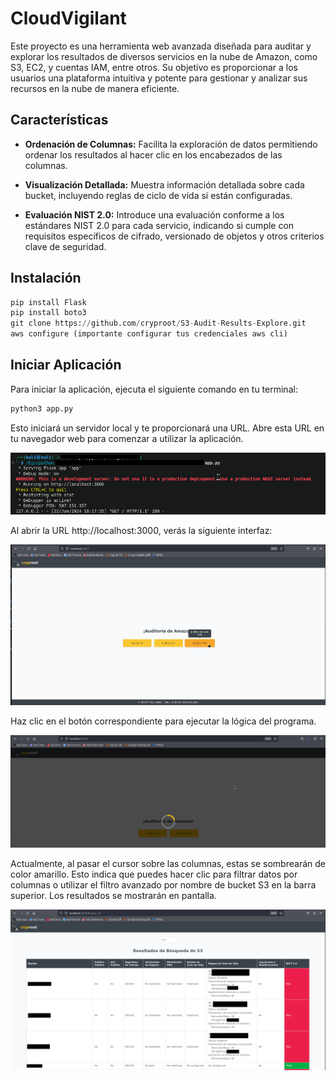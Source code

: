 # CloudVigilant

Este proyecto es una herramienta web avanzada diseñada para auditar y explorar los resultados de diversos servicios en la nube de Amazon, como S3, EC2, y cuentas IAM, entre otros. Su objetivo es proporcionar a los usuarios una plataforma intuitiva y potente para gestionar y analizar sus recursos en la nube de manera eficiente.

## Características

- **Ordenación de Columnas:** Facilita la exploración de datos permitiendo ordenar los resultados al hacer clic en los encabezados de las columnas.

- **Visualización Detallada:** Muestra información detallada sobre cada bucket, incluyendo reglas de ciclo de vida si están configuradas.
  
- **Evaluación NIST 2.0:** Introduce una evaluación conforme a los estándares NIST 2.0 para cada servicio, indicando si cumple con requisitos específicos de cifrado, versionado de objetos y otros criterios clave de seguridad.


## Instalación
```python
pip install Flask
pip install boto3
git clone https://github.com/cryproot/S3-Audit-Results-Explore.git
aws configure (importante configurar tus credenciales aws cli)
```
## Iniciar Aplicación
Para iniciar la aplicación, ejecuta el siguiente comando en tu terminal:
```python
python3 app.py
```
Esto iniciará un servidor local y te proporcionará una URL. Abre esta URL en tu navegador web para comenzar a utilizar la aplicación.

![Localhost1](imagen3.png)

Al abrir la URL http://localhost:3000, verás la siguiente interfaz:

![Localhost2](Imagenes/figura1.png)

Haz clic en el botón correspondiente para ejecutar la lógica del programa.

![Localhost2](resultados2.2.png)

Actualmente, al pasar el cursor sobre las columnas, estas se sombrearán de color amarillo. Esto indica que puedes hacer clic para filtrar datos por columnas o utilizar el filtro avanzado por nombre de bucket S3 en la barra superior. Los resultados se mostrarán en pantalla.

![Localhost2](Imagenes/figura2.png)

